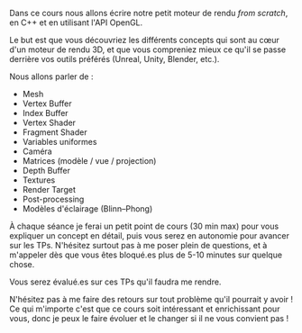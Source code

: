 Dans ce cours nous allons écrire notre petit moteur de rendu *from scratch*, en C++ et en utilisant l'API OpenGL.

Le but est que vous découvriez les différents concepts qui sont au cœur d'un moteur de rendu 3D, et que vous compreniez mieux ce qu'il se passe derrière vos outils préférés (Unreal, Unity, Blender, etc.).

Nous allons parler de :

- Mesh
- Vertex Buffer
- Index Buffer
- Vertex Shader
- Fragment Shader
- Variables uniformes
- Caméra
- Matrices (modèle / vue / projection)
- Depth Buffer
- Textures
- Render Target
- Post-processing
- Modèles d'éclairage (Blinn–Phong)

À chaque séance je ferai un petit point de cours (30 min max) pour vous expliquer un concept en détail, puis vous serez en autonomie pour avancer sur les TPs. N'hésitez surtout pas à me poser plein de questions, et à m'appeler dès que vous êtes bloqué.es plus de 5-10 minutes sur quelque chose.

Vous serez évalué.es sur ces TPs qu'il faudra me rendre. 

N'hésitez pas à me faire des retours sur tout problème qu'il pourrait y avoir ! Ce qui m'importe c'est que ce cours soit intéressant et enrichissant pour vous, donc je peux le faire évoluer et le changer si il ne vous convient pas !